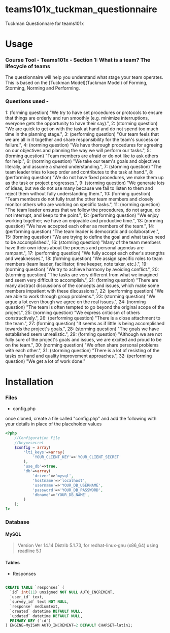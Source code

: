 # teams101x_tuckman_questionnaire
Tuckman Questionnare for teams101x

# Usage

### Course Tool - Teams101x - Section 1: What is a team? The lifecycle of teams

The questionnaire will help you understand what stage your team operates. This is based on the [Tuckman Model](Tuckman Model) of Forming, Storming, Norming and Performing. 

### Questions used - 

1: (forming question) "We try to have set procedures or protocols to ensure that things are orderly and run smoothly (e.g. minimize interruptions, everyone gets the opportunity to have their say).",
2: (storming question) "We are quick to get on with the task at hand and do not spend too much time in the planning stage.",
3: (performing question) "Our team feels that we are all in it together and share responsibility for the team's success or failure.",
4: (norming question) "We have thorough procedures for agreeing on our objectives and planning the way we will perform our tasks.",
5: (forming question) "Team members are afraid or do not like to ask others for help.",
6: (norming question) "We take our team's goals and objectives literally, and assume a shared understanding.",
7: (storming question) "The team leader tries to keep order and contributes to the task at hand.",
8: (performing question) "We do not have fixed procedures, we make them up as the task or project progresses.",
9: (storming question) "We generate lots of ideas, but we do not use many because we fail to listen to them and reject them without fully understanding them.",
10: (forming question) "Team members do not fully trust the other team members and closely monitor others who are working on specific tasks.",
11: (norming question) "The team leader ensures that we follow the procedures, do not argue, do not interrupt, and keep to the point.",
12: (performing question) "We enjoy working together; we have an enjoyable and productive time.",
13: (norming question) "We have accepted each other as members of the team.",
14: (performing question) "The team leader is democratic and collaborative.",
15: (forming question) "We are trying to define the goal and what tasks need to be accomplished.",
16: (storming question) "Many of the team members have their own ideas about the process and personal agendas are rampant.",
17: (performing question) "We fully accept each other's strengths and weaknesses.",
18: (forming question) "We assign specific roles to team members (team leader, facilitator, time keeper, note taker, etc.).",
19: (norming question) "We try to achieve harmony by avoiding conflict.",
20: (storming question) "The tasks are very different from what we imagined and seem very difficult to accomplish.",
21: (forming question) "There are many abstract discussions of the concepts and issues, which make some members impatient with these discussions.",
22: (performing question) "We are able to work through group problems.",
23: (storming question) "We argue a lot even though we agree on the real issues.",
24: (norming question) "The team is often tempted to go beyond the original scope of the project.",
25: (norming question) "We express criticism of others constructively.",
26: (performing question) "There is a close attachment to the team.",
27: (forming question) "It seems as if little is being accomplished towards the project's goals.",
28: (storming question) "The goals we have established seem unrealistic.",
29: (forming question) "Although we are not fully sure of the project's goals and issues, we are excited and proud to be on the team.",
30: (norming question) "We often share personal problems with each other.",
31: (storming question) "There is a lot of resisting of the tasks on hand and quality improvement approaches.",
32: (performing question) "We get a lot of work done."

# Installation 

### Files

* config.php

once cloned, create a file called "config.php" and add the following with your details in place of the placeholder values

```php
<?php
	//Configuration File
	//key=>secret
	$config = array(
		'lti_keys'=>array(
			'YOUR_CLIENT_KEY'=>'YOUR_CLIENT_SECRET'
		),
		'use_db'=>true,
		'db'=>array(
			'driver'=>'mysql',
			'hostname'=>'localhost',
			'username'=>'YOUR_DB_USERNAME',
			'password'=>'YOUR_DB_PASSWORD',
			'dbname'=>'YOUR_DB_NAME',
		)
	);
?>
```

### Database
#### MySQL
> Version Ver 14.14 Distrib 5.1.73, for redhat-linux-gnu (x86_64) using readline 5.1

#### Tables

* Responses

```sql

CREATE TABLE `responses` (
  `id` int(11) unsigned NOT NULL AUTO_INCREMENT,
  `user_id` text,
  `survey_id` text NOT NULL,
  `response` mediumtext,
  `created` datetime DEFAULT NULL,
  `updated` datetime DEFAULT NULL,
  PRIMARY KEY (`id`)
) ENGINE=MyISAM AUTO_INCREMENT=2 DEFAULT CHARSET=latin1;

```
